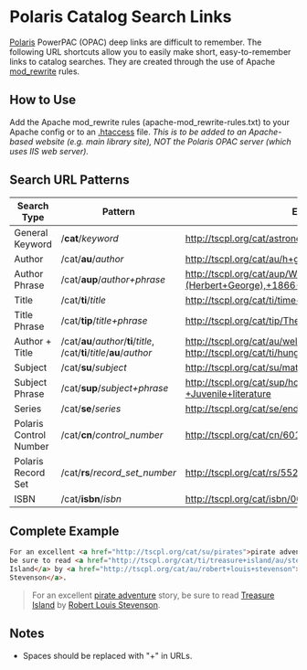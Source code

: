 # Polaris Catalog Search Links

[Polaris](http://www.iii.com/products/polaris) PowerPAC (OPAC) deep links are difficult to remember. The following URL shortcuts allow you to easily make short, easy-to-remember links to catalog searches. They are created through the use of Apache [mod_rewrite](http://httpd.apache.org/docs/current/mod/mod_rewrite.html) rules.

## How to Use

Add the Apache mod_rewrite rules (apache-mod_rewrite-rules.txt) to your Apache config or to an [.htaccess](http://httpd.apache.org/docs/current/howto/htaccess.html) file. *This is to be added to an Apache-based website (e.g. main library site), NOT the Polaris OPAC server (which uses IIS web server).*

## Search URL Patterns


Search Type | Pattern | Example
----------------|---------|--------
General Keyword | /**cat**/*keyword* | http://tscpl.org/cat/astronomy
Author | /cat/**au**/*author* | http://tscpl.org/cat/au/h+g+wells
Author Phrase | /cat/**aup**/*author+phrase* | http://tscpl.org/cat/aup/Wells,+H.+G.+(Herbert+George),+1866-1946
Title | /cat/**ti**/*title* | http://tscpl.org/cat/ti/time+machine
Title Phrase | /cat/**tip**/*title+phrase* | http://tscpl.org/cat/tip/The+time+machine+:+an+invention
Author + Title | /cat/**au**/*author*/**ti**/*title*, /cat/**ti**/*title*/**au**/*author* | http://tscpl.org/cat/au/wells/ti/time+machine, http://tscpl.org/cat/ti/hunger+games/au/egan
Subject | /cat/**su**/*subject* | http://tscpl.org/cat/su/mathematics
Subject Phrase | /cat/**sup**/*subject+phrase* | http://tscpl.org/cat/sup/holiday+cooking+--+Juvenile+literature
Series | /cat/**se**/*series* | http://tscpl.org/cat/se/ender+saga
Polaris Control Number | /cat/**cn**/*control_number* | http://tscpl.org/cat/cn/601537
Polaris Record Set | /cat/**rs**/*record_set_number* | http://tscpl.org/cat/rs/5522
ISBN | /cat/**isbn**/*isbn* | http://tscpl.org/cat/isbn/0060935464

## Complete Example

```html
For an excellent <a href="http://tscpl.org/cat/su/pirates">pirate adventure</a> story, 
be sure to read <a href="http://tscpl.org/cat/ti/treasure+island/au/stevenson">Treasure 
Island</a> by <a href="http://tscpl.org/cat/au/robert+louis+stevenson">Robert Louis 
Stevenson</a>.
```
> For an excellent [pirate adventure](http://tscpl.org/cat/su/pirates) story, be sure to read [Treasure Island](http://tscpl.org/cat/ti/treasure+island/au/stevenson) by [Robert Louis Stevenson](http://tscpl.org/cat/au/robert+louis+stevenson).

## Notes

*   Spaces should be replaced with "+" in URLs.